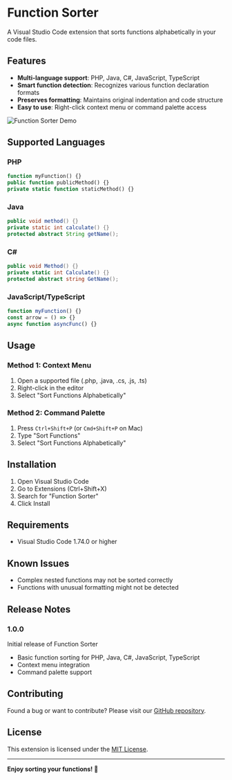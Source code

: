 # Function Sorter

A Visual Studio Code extension that sorts functions alphabetically in your code files.

## Features

- **Multi-language support**: PHP, Java, C#, JavaScript, TypeScript
- **Smart function detection**: Recognizes various function declaration formats
- **Preserves formatting**: Maintains original indentation and code structure
- **Easy to use**: Right-click context menu or command palette access

![Function Sorter Demo](https://raw.githubusercontent.com/yourusername/function-sorter/main/images/demo.gif)

## Supported Languages

### PHP
```php
function myFunction() {}
public function publicMethod() {}
private static function staticMethod() {}
```

### Java
```java
public void method() {}
private static int calculate() {}
protected abstract String getName();
```

### C#
```csharp
public void Method() {}
private static int Calculate() {}
protected abstract string GetName();
```

### JavaScript/TypeScript
```javascript
function myFunction() {}
const arrow = () => {}
async function asyncFunc() {}
```

## Usage

### Method 1: Context Menu
1. Open a supported file (.php, .java, .cs, .js, .ts)
2. Right-click in the editor
3. Select "Sort Functions Alphabetically"

### Method 2: Command Palette
1. Press `Ctrl+Shift+P` (or `Cmd+Shift+P` on Mac)
2. Type "Sort Functions"
3. Select "Sort Functions Alphabetically"

## Installation

1. Open Visual Studio Code
2. Go to Extensions (Ctrl+Shift+X)
3. Search for "Function Sorter"
4. Click Install

## Requirements

- Visual Studio Code 1.74.0 or higher

## Known Issues

- Complex nested functions may not be sorted correctly
- Functions with unusual formatting might not be detected

## Release Notes

### 1.0.0

Initial release of Function Sorter

- Basic function sorting for PHP, Java, C#, JavaScript, TypeScript
- Context menu integration
- Command palette support

## Contributing

Found a bug or want to contribute? Please visit our [GitHub repository](https://github.com/yourusername/function-sorter).

## License

This extension is licensed under the [MIT License](LICENSE).

---

**Enjoy sorting your functions! 🚀**